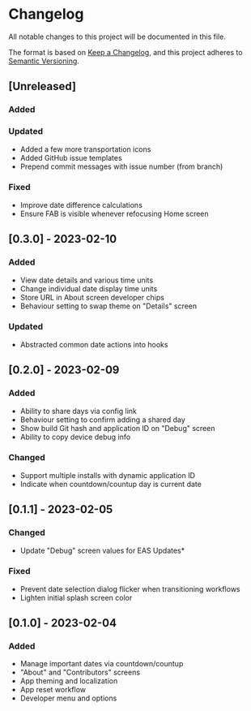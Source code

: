 # Changelog

All notable changes to this project will be documented in this file.

The format is based on [Keep a Changelog](https://keepachangelog.com/en/1.0.0/),
and this project adheres to [Semantic Versioning](https://semver.org/spec/v2.0.0.html).

## [Unreleased]

### Added

### Updated
- Added a few more transportation icons
- Added GitHub issue templates
- Prepend commit messages with issue number (from branch)

### Fixed
- Improve date difference calculations
- Ensure FAB is visible whenever refocusing Home screen


## [0.3.0] - 2023-02-10

### Added
- View date details and various time units
- Change individual date display time units
- Store URL in About screen developer chips
- Behaviour setting to swap theme on "Details" screen

### Updated
- Abstracted common date actions into hooks


## [0.2.0] - 2023-02-09

### Added
- Ability to share days via config link
- Behaviour setting to confirm adding a shared day
- Show build Git hash and application ID on "Debug" screen
- Ability to copy device debug info

### Changed
- Support multiple installs with dynamic application ID
- Indicate when countdown/countup day is current date


## [0.1.1] - 2023-02-05

### Changed
- Update "Debug" screen values for EAS Updates*

### Fixed
- Prevent date selection dialog flicker when transitioning workflows
- Lighten initial splash screen color


## [0.1.0] - 2023-02-04

### Added
- Manage important dates via countdown/countup
- "About" and "Contributors" screens
- App theming and localization
- App reset workflow
- Developer menu and options
